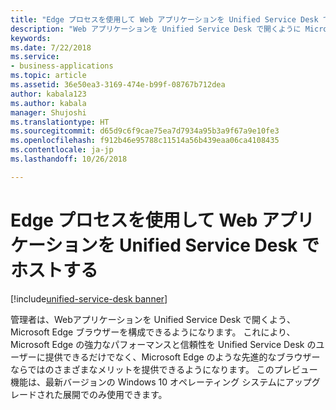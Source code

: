 ```yaml
---
title: "Edge プロセスを使用して Web アプリケーションを Unified Service Desk でホストする"
description: "Web アプリケーションを Unified Service Desk で開くように Microsoft Edge ブラウザーを構成できます。"
keywords: 
ms.date: 7/22/2018
ms.service:
- business-applications
ms.topic: article
ms.assetid: 36e50ea3-3169-474e-b99f-08767b712dea
author: kabala123
ms.author: kabala
manager: Shujoshi
ms.translationtype: HT
ms.sourcegitcommit: d65d9c6f9cae75ea7d7934a95b3a9f67a9e10fe3
ms.openlocfilehash: f912b46e95788c11514a56b439eaa06ca4108435
ms.contentlocale: ja-jp
ms.lasthandoff: 10/26/2018

---
```


#  <a name="using-edge-process-for-hosting-web-applications-in-unified-service-desk"></a>Edge プロセスを使用して Web アプリケーションを Unified Service Desk でホストする

[!include[unified-service-desk banner](../../../includes/unified-service-desk.md)]

管理者は、Webアプリケーションを Unified Service Desk で開くよう、Microsoft Edge ブラウザーを構成できるようになります。 これにより、Microsoft Edge の強力なパフォーマンスと信頼性を Unified Service Desk のユーザーに提供できるだけでなく、Microsoft Edge のような先進的なブラウザーならではのさまざまなメリットを提供できるようになります。 このプレビュー機能は、最新バージョンの Windows 10 オペレーティング システムにアップグレードされた展開でのみ使用できます。

